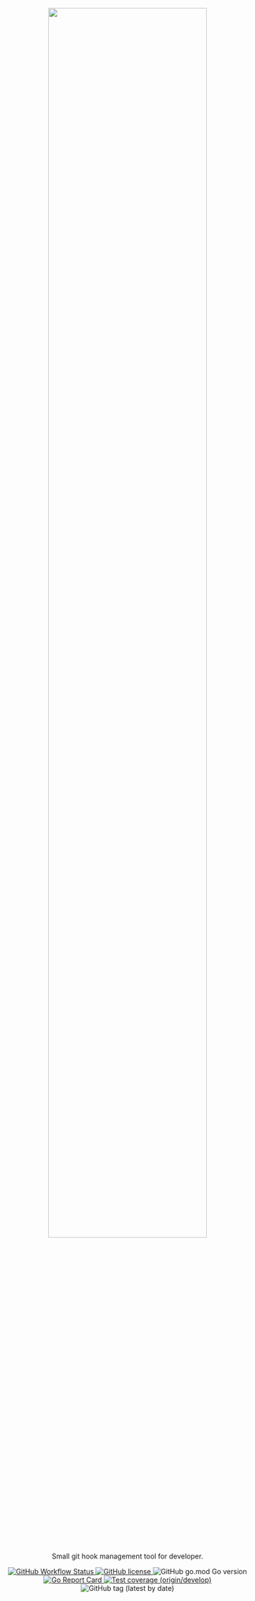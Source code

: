 <p align="center">
  <a href="https://fisherman.netlify.app/" title="fisherman">
    <img width="80%" src="https://res.cloudinary.com/evg-abramovitch/image/upload/v1590264697/fisherman/logo.png">
  </a>
</p>
<p align="center">
    Small git hook management tool for developer.
</p>
<p align="center">
    <a href="https://github.com/evg4b/fisherman/actions?query=workflow%3AGo+branch%3Amaster">
        <img alt="GitHub Workflow Status" src="https://img.shields.io/github/workflow/status/evg4b/fisherman/Go?label=Build">
    </a>
    <a href="https://github.com/evg4b/fisherman/blob/master/LICENSE">
        <img alt="GitHub license" src="https://img.shields.io/github/license/evg4b/fisherman?label=License">
    </a>
    <img alt="GitHub go.mod Go version" src="https://img.shields.io/github/go-mod/go-version/evg4b/fisherman">
    <a href="https://goreportcard.com/report/github.com/evg4b/fisherman">
        <img alt="Go Report Card" src="https://goreportcard.com/badge/github.com/evg4b/fisherman">
    </a>
    <a href="https://app.codecov.io/gh/evg4b/fisherman/branch/develop">
      <img alt="Test coverage (origin/develop)" src="https://codecov.io/gh/evg4b/fisherman/branch/develop/graph/badge.svg?token=03j5Jsqw3E"/>
    </a>
    <img alt="GitHub tag (latest by date)" src="https://img.shields.io/github/v/tag/evg4b/fisherman?label=Version">
</p>
<!-- TODO: Add quick start guide -->
<!-- TODO: Contributing guide -->
